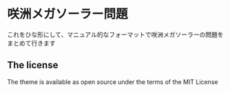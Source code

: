 # 咲洲メガソーラー問題

これをひな形にして、マニュアル的なフォーマットで咲洲メガソーラーの問題をまとめて行きます

## The license

The theme is available as open source under the terms of the MIT License  
